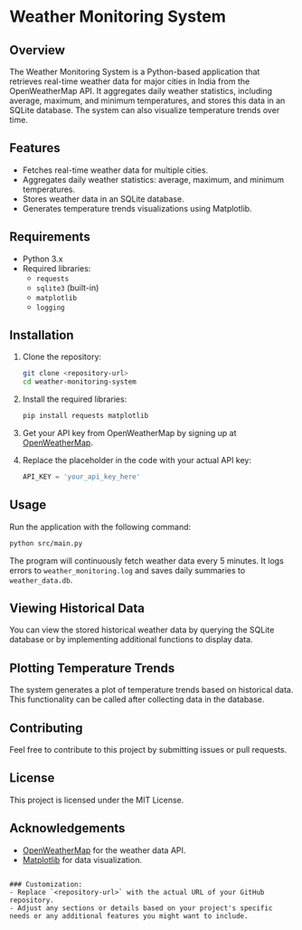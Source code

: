 # Weather Monitoring System

## Overview
The Weather Monitoring System is a Python-based application that retrieves real-time weather data for major cities in India from the OpenWeatherMap API. It aggregates daily weather statistics, including average, maximum, and minimum temperatures, and stores this data in an SQLite database. The system can also visualize temperature trends over time.

## Features
- Fetches real-time weather data for multiple cities.
- Aggregates daily weather statistics: average, maximum, and minimum temperatures.
- Stores weather data in an SQLite database.
- Generates temperature trends visualizations using Matplotlib.

## Requirements
- Python 3.x
- Required libraries:
  - `requests`
  - `sqlite3` (built-in)
  - `matplotlib`
  - `logging`
  
## Installation
1. Clone the repository:
   ```bash
   git clone <repository-url>
   cd weather-monitoring-system
   ```

2. Install the required libraries:
   ```bash
   pip install requests matplotlib
   ```

3. Get your API key from OpenWeatherMap by signing up at [OpenWeatherMap](https://openweathermap.org/).

4. Replace the placeholder in the code with your actual API key:
   ```python
   API_KEY = 'your_api_key_here'
   ```

## Usage
Run the application with the following command:
```bash
python src/main.py
```

The program will continuously fetch weather data every 5 minutes. It logs errors to `weather_monitoring.log` and saves daily summaries to `weather_data.db`.

## Viewing Historical Data
You can view the stored historical weather data by querying the SQLite database or by implementing additional functions to display data.

## Plotting Temperature Trends
The system generates a plot of temperature trends based on historical data. This functionality can be called after collecting data in the database.

## Contributing
Feel free to contribute to this project by submitting issues or pull requests.

## License
This project is licensed under the MIT License.

## Acknowledgements
- [OpenWeatherMap](https://openweathermap.org/) for the weather data API.
- [Matplotlib](https://matplotlib.org/) for data visualization.
```

### Customization:
- Replace `<repository-url>` with the actual URL of your GitHub repository.
- Adjust any sections or details based on your project's specific needs or any additional features you might want to include.
